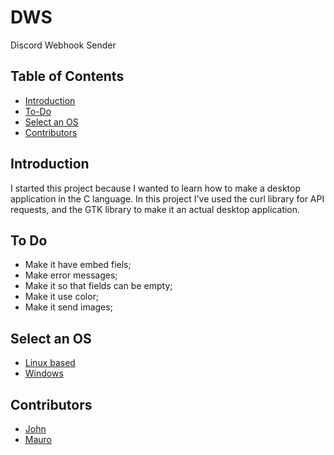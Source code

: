 # DWS
Discord Webhook Sender

## Table of Contents
- [Introduction](#introduction)
- [To-Do](#to-do)
- [Select an OS](#select-an-os)
- [Contributors](#contributors)

## Introduction
I started this project because I wanted to learn how to make a desktop application in the C language. In this project I've used the curl library for API requests, and the GTK library to make it an actual desktop application.

## To Do
- Make it have embed fiels;
- Make error messages;
- Make it so that fields can be empty;
- Make it use color;
- Make it send images;

## Select an OS
- [Linux based](linux.md)
- [Windows](windows.md)

## Contributors
- [John](https://github.com/p3rs0n-001)
- [Mauro](https://github.com/HowlingArcher)

